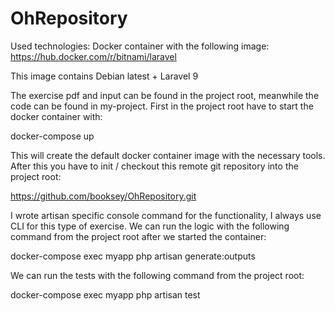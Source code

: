 # OhRepository

Used technologies:
Docker container with the following image: https://hub.docker.com/r/bitnami/laravel

This image contains Debian latest + Laravel 9

The exercise pdf and input can be found in the project root, meanwhile the code can be found in my-project.
First in the project root have to start the docker container with: 

docker-compose up

This will create the default docker container image with the necessary tools.
After this you have to init / checkout this remote git repository into the project root:

https://github.com/booksey/OhRepository.git

I wrote artisan specific console command for the functionality, I always use CLI for this type of exercise.
We can run the logic with the following command from the project root after we started the container:

docker-compose exec myapp php artisan generate:outputs

We can run the tests with the following command from the project root:

docker-compose exec myapp php artisan test
